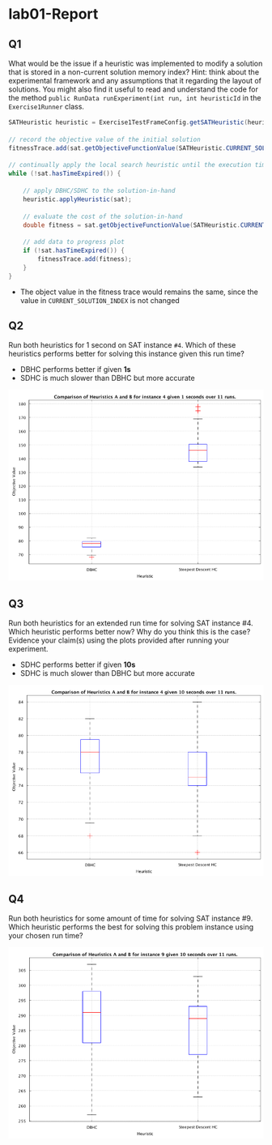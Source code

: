 # lab01-Report

## Q1

What would be the issue if a heuristic was implemented to modify a solution that is stored in a non-current solution memory index? Hint: think about the experimental framework and any assumptions that it regarding the layout of solutions. You might also find it useful to read and understand the code for the method `public RunData runExperiment(int run, int heuristicId` in the `Exercise1Runner` class.

```java
SATHeuristic heuristic = Exercise1TestFrameConfig.getSATHeuristic(heuristicId, random);

// record the objective value of the initial solution
fitnessTrace.add(sat.getObjectiveFunctionValue(SATHeuristic.CURRENT_SOLUTION_INDEX));

// continually apply the local search heuristic until the execution time expires
while (!sat.hasTimeExpired()) {

    // apply DBHC/SDHC to the solution-in-hand
    heuristic.applyHeuristic(sat);

    // evaluate the cost of the solution-in-hand
    double fitness = sat.getObjectiveFunctionValue(SATHeuristic.CURRENT_SOLUTION_INDEX);

    // add data to progress plot
    if (!sat.hasTimeExpired()) {
        fitnessTrace.add(fitness);
    }
}
```

-   The object value in the fitness trace would remains the same, since the value in `CURRENT_SOLUTION_INDEX` is not changed

## Q2

Run both heuristics for 1 second on SAT instance `#4`. Which of these heuristics performs better for solving this instance given this run time?

-   DBHC performs better if given **1s**
-   SDHC is much slower than DBHC but more accurate

<img src="assets/lab01-q2.png" alt="lab01-q2"  />

## Q3

Run both heuristics for an extended run time for solving SAT instance #4. Which heuristic performs better now? Why do you think this is the case? Evidence your claim(s) using the plots provided after running your experiment.

-   SDHC performs better if given **10s**
-   SDHC is much slower than DBHC but more accurate

![hello](assets/lab01-q3.png)

## Q4

Run both heuristics for some amount of time for solving SAT instance #9. Which heuristic performs the best for solving this problem instance using your chosen run time?

![hello](assets/lab01-q4.png)
